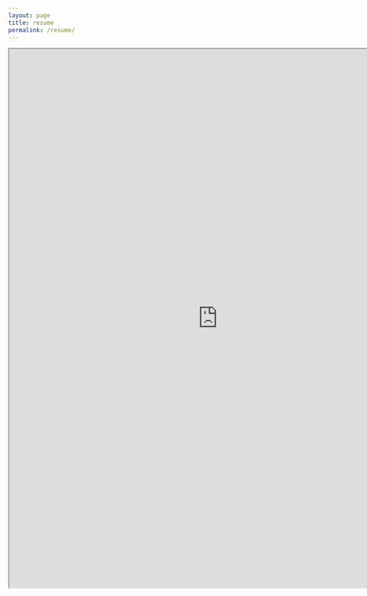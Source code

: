 ```yaml
---
layout: page
title: resume
permalink: /resume/
---
```


<iframe src="https://resume.creddle.io/embed/9ndecd8hocg"
  width="850" height="1100" seamless></iframe> 
